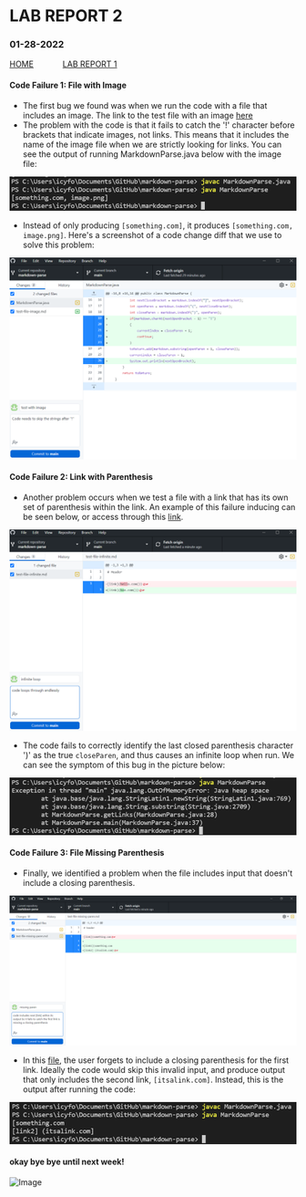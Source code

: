 # **LAB REPORT 2**
### 01-28-2022

[HOME](https://jupoon.github.io/cse15l-lab-reports/) &nbsp; &nbsp; &nbsp; &nbsp; &nbsp; &nbsp; [LAB REPORT 1](https://jupoon.github.io/cse15l-lab-reports/lab-report-1-week-2.md)

#### **Code Failure 1: File with Image**
* The first bug we found was when we run the code with a file that includes an image. The link to the test file with an image [here](https://github.com/jupoon/markdown-parse/commit/45b2fb3be4c3c3c2c1a5d0ca835b28a37eab3436#diff-5e1629e7c03be1693e513eb19ba88fd156b54d65a3275587ab6afeb297796508)
* The problem with the code is that it fails to catch the '!' character before brackets that indicate images, not links. This means that it includes the name of the image file when we are strictly looking for links. You can see the output of running MarkdownParse.java below with the image file:

 ![Image](lb2_ss2.png)

* Instead of only producing `[something.com]`, it produces `[something.com, image.png]`. Here's a screenshot of a code change diff that we use to solve this problem:
 
 ![Image](lb2_ss1.png)

#### **Code Failure 2: Link with Parenthesis**
* Another problem occurs when we test a file with a link that has its own set of parenthesis within the link. An example of this failure inducing can be seen below, or access through this [link](https://github.com/jupoon/markdown-parse/commit/53f77d6d68bd08d6f58d1f1fc8e99ecfaa95625c#diff-9fef0e551f4300d94bd5d681e8159101f4b3124d0de85fad00dec77958c7e458).

![Image](lb2_ss3.png)

* The code fails to correctly identify the last closed parenthesis character ')' as the true `closeParen`, and thus causes an infinite loop when run. We can see the symptom of this bug in the picture below:

![Image](lb2_ss4.png)

#### **Code Failure 3: File Missing Parenthesis**
* Finally, we identified a problem when the file includes input that doesn't include a closing parenthesis. 

![Image](lb2_ss5.png)

* In this [file](https://github.com/jupoon/markdown-parse/commit/acf543590ddfd1331ecece70c3354644ae5b8818#diff-3c17df138517d6d9e4ca0eee79c77cad30bb772bfde04e5d84f7d35605730952), the user forgets to include a closing parenthesis for the first link. Ideally the code would skip this invalid input, and produce output that only includes the second link, `[itsalink.com]`. Instead, this is the output after running the code:

![Image](lb2_ss6.png)


#### **okay bye bye until next week!**
![Image](https://media4.giphy.com/media/yFQ0ywscgobJK/giphy.gif?cid=ecf05e47t4x47t3sxlcxacxxd56wy7epfajpequa696aeh68&rid=giphy.gif&ct=g)

